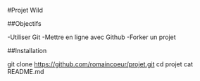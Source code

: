 #Projet Wild

##Objectifs

-Utiliser Git
-Mettre en ligne avec Github
-Forker un projet

##Installation

   git clone https://github.com/romaincoeur/projet.git
   cd projet
   cat README.md
